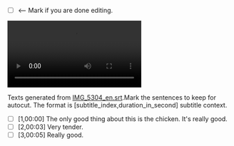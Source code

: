 - [ ] <-- Mark if you are done editing.

<video controls="true" allowfullscreen="true"> <source src="IMG_5304_en.MOV" type="video/MOV"> </video>


Texts generated from [IMG_5304_en.srt](IMG_5304_en.srt).Mark the sentences to keep for autocut.
The format is [subtitle_index,duration_in_second] subtitle context.


- [ ] [1,00:00]   The only good thing about this is the chicken. It's really good.
- [ ] [2,00:03]   Very tender.
- [ ] [3,00:05]   Really good.